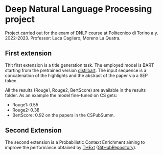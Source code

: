# Deep Natural Language Processing project

Project carried out for the exam of DNLP course at Politecnico di Torino a.y. 2022-2023. Professor: Luca Cagliero, Moreno La Quatra.

## First extension
Thit first extension is a title generation task. The employed model is BART starting from the pretrained version [distilbart](https://huggingface.co/sshleifer/distilbart-cnn-12-6). The input sequence is a concatenation of the highlights and the abstract of the paper via a SEP token.

All the results (Rouge1, Rouge2, BertScore) are available in the results folder. As an example the model fine-tuned on CS gets:
* Rouge1: 0.55
* Rouge2: 0.38
* BertScore: 0.92
on the papers in the CSPubSumm.

## Second Extension
The second extension is a Probabilistic Context Enrichment aiming to improve the performance obtained by [THExt](https://www.sciencedirect.com/science/article/abs/pii/S0950705122006931) ([GitHubRepository](https://github.com/MorenoLaQuatra/THExt)).
